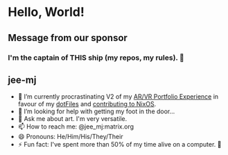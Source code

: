 # Hello, World!

## Message from our sponsor

### I'm the captain of THIS ship (my repos, my rules). 🚢

## jee-mj

- 🔭 I’m currently procrastinating V2 of my [AR/VR Portfolio Experience](https://github.com/jee-mj/portfolio) in favour of my [dotFiles](https://github.com/jee-mj/dotFiles) and [contributing to NixOS](https://github.com/jee-mj/nixpkgs).
- 🤔 I’m looking for help with getting my foot in the door...
- 💬 Ask me about art. I'm very versatile.
- 📫 How to reach me: @jee_mj:matrix.org
- 😄 Pronouns: He/Him/His/They/Their
- ⚡ Fun fact: I've spent more than 50% of my time alive on a computer. 🧓

<!--
**jee-mj/jee-mj** is a ✨ _special_ ✨ repository because its `README.md` (this file) appears on your GitHub profile.

Here are some ideas to get you started:

- 🔭 I’m currently working on ...
- 🌱 I’m currently learning ...
- 👯 I’m looking to collaborate on ...
- 🤔 I’m looking for help with ...
- 💬 Ask me about ...
- 📫 How to reach me: ...
- 😄 Pronouns: ...
- ⚡ Fun fact: ...
-->
